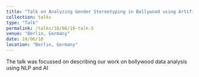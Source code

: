```yaml
---
title: "Talk on Analyzing Gender Stereotyping in Bollywood using Artifical Intelligence"
collection: talks
type: "Talk"
permalink: /talks/18/06/18-talk-5
venue: "Berlin, Germany"
date: 18/06/18
location: "Berlin, Germany"
---
```


The talk was focussed on describing our work on bollywood data analysis using NLP and AI
